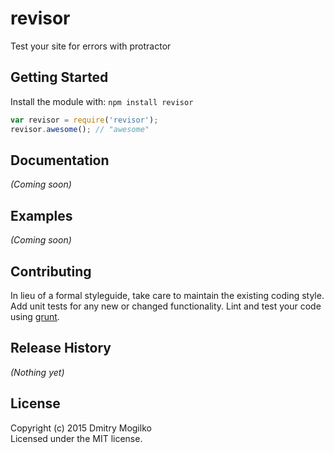 # revisor

Test your site for errors with protractor

## Getting Started
Install the module with: `npm install revisor`

```javascript
var revisor = require('revisor');
revisor.awesome(); // "awesome"
```

## Documentation
_(Coming soon)_

## Examples
_(Coming soon)_

## Contributing
In lieu of a formal styleguide, take care to maintain the existing coding style. Add unit tests for any new or changed functionality. Lint and test your code using [grunt](https://github.com/gruntjs/grunt).

## Release History
_(Nothing yet)_

## License
Copyright (c) 2015 Dmitry Mogilko  
Licensed under the MIT license.
